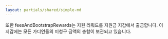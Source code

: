 ```yaml
---
layout: partials/shared/simple-md
---
```


또한 feesAndBootstrapRewards는 지원 리워드를 지원금 지갑에서 출금합니다. 이 지갑에는 모든 가디언들의 미청구 금액의 총합이 보관되고 있습니다.
